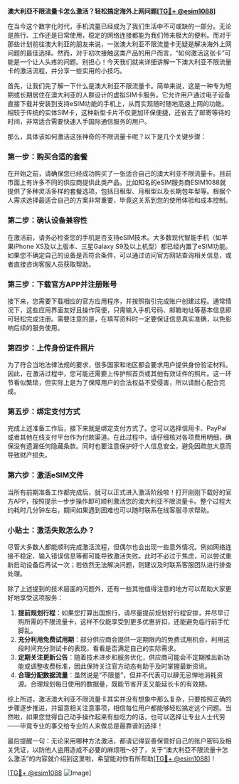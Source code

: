 **澳大利亞不限流量卡怎么激活？轻松搞定海外上网问题[[TG💪+ @esim1088](https://t.me/s/esim1088)]**

在当今这个数字化时代，手机流量已经成为了我们生活中不可或缺的一部分。无论是旅行、工作还是日常使用，稳定的网络连接都能为我们带来极大的便利。而对于那些计划前往澳大利亚的朋友来说，一张澳大利亚不限流量卡无疑是解决海外上网问题的最佳选择。然而，对于初次接触这类产品的用户而言，“如何激活这张卡”可能是一个让人头疼的问题。别担心！今天我们就来详细讲解一下澳大利亚不限流量卡的激活流程，并分享一些实用的小技巧。

首先，让我们先了解一下什么是澳大利亚不限流量卡。简单来说，这是一种专为短期或长期居住在澳大利亚的人群设计的虚拟SIM卡服务。它允许用户通过电子设备直接下载并安装到支持eSIM功能的手机上，从而实现随时随地高速上网的功能。相较于传统的实体SIM卡，这种新型卡片不仅更加环保便捷，还省去了邮寄等待的时间，非常适合需要快速入手国际通信服务的用户。

那么，具体该如何激活这张神奇的不限流量卡呢？以下是几个关键步骤：

### 第一步：购买合适的套餐
在开始之前，请确保您已经成功购买了一张适合自己的澳大利亚不限流量卡。目前市面上有许多不同的供应商提供此类产品，比如知名的eSIM服务商ESIM1088就提供了多种灵活多样的套餐选项，包括日租型、月租型以及长期包年型等。根据个人需求选择最适合自己的方案非常重要，毕竟这关系到您的使用体验和成本控制。

### 第二步：确认设备兼容性
在激活前，请务必检查您的手机是否支持eSIM技术。大多数现代智能手机（如苹果iPhone XS及以上版本、三星Galaxy S9及以上机型）都已经内置了eSIM功能。如果您不确定自己的设备是否符合条件，可以通过访问官方网站查询相关信息，或者直接咨询客服人员获取帮助。

### 第三步：下载官方APP并注册账号
接下来，您需要下载相应的官方应用程序，并按照指引完成账户创建过程。通常情况下，这些应用界面友好且操作简便，只需输入手机号码、邮箱地址等基本信息即可轻松完成注册。需要注意的是，在填写资料时一定要保证信息真实准确，以免影响后续的服务使用。

### 第四步：上传身份证件照片
为了符合当地法律法规的要求，很多国家和地区都会要求用户提供身份验证材料。因此，在激活过程中，您可能还需要上传护照首页或其他有效证件的照片。这一环节看似繁琐，但实际上是为了保障用户的合法权益不受侵害，所以请耐心配合完成。

### 第五步：绑定支付方式
完成上述准备工作后，接下来就是绑定支付方式了。您可以选择信用卡、PayPal或者其他在线支付平台作为付款渠道。在此过程中，请仔细核对各项费用明细，确保没有遗漏任何隐藏条款。同时也要注意保护好个人信息安全，避免因疏忽大意而导致财产损失。

### 第六步：激活eSIM文件
当所有前期准备工作都完成后，就可以正式进入激活阶段啦！打开刚刚下载好的官方APP，按照提示一步步操作即可顺利激活您的澳大利亚不限流量卡。整个过程大约耗时几分钟左右，期间如果遇到困难也可以随时联系在线客服寻求帮助。

### 小贴士：激活失败怎么办？
尽管大多数人都能顺利完成激活流程，但偶尔也会出现一些意外情况。例如网络连接不稳定、输入错误信息等都可能导致激活失败。此时不必过于焦虑，可以尝试重新启动设备后再试一次；若依然无法解决问题，则建议及时联系客服团队进行排查处理。

除了上述提到的技术层面的问题外，还有一些其他值得注意的地方可以帮助大家更好地享受这项服务：

1. **提前规划行程**：如果您打算出国旅行，请尽量提前规划好行程安排，并尽早订购所需的不限流量卡，这样不仅能享受到更多优惠折扣，还能避免临行前手忙脚乱。
2. **充分利用免费试用期**：部分供应商会提供一定期限内的免费试用机会，利用这段时间充分测试卡的表现，看看是否满足自己的实际需求。
3. **定期关注更新公告**：随着技术进步和服务优化，供应商可能会不定期推出新功能或调整收费标准，因此保持关注官方动态有助于及时掌握最新资讯。
4. **合理分配数据流量**：虽然说是“不限量”，但并不代表可以肆无忌惮地消耗资源。合理规划每日使用的数据量，既能节省开支又能延长卡的有效期。

综上所述，激活澳大利亚不限流量卡其实并没有想象中那么复杂，只要按照正确的步骤逐步推进，并留意相关注意事项，相信每位用户都能够轻松搞定这个问题。当然啦，如果您觉得自己动手操作起来有些吃力的话，也可以选择让专业人士代劳——毕竟专业的事交给专业的人来做总是最靠谱的选择！

最后提醒一句：无论采用哪种方法激活，都请记得妥善保管好自己的账户密码及相关凭证，以防他人盗用造成不必要的麻烦哦～好了，关于“澳大利亞不限流量卡怎么激活”的内容就介绍到这里啦，希望能对你有所帮助[[TG💪+ @esim1088](https://t.me/s/esim1088)]！

[[TG💪+ @esim1088](https://t.me/s/esim1088) ![Image](https://i.postimg.cc/4NQfJmqS/Snipaste-2025-05-13-00-14-12.png)]